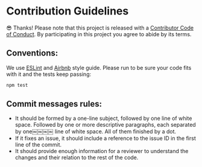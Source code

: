 # Contribution Guidelines
:sunglasses: Thanks! Please note that this project is released with a [Contributor Code of Conduct](CODE_OF_CONDUCT.md). By participating in this project you agree to abide by its terms.

## Conventions:
We use [ESLint](http://eslint.org/) and [Airbnb](https://github.com/airbnb/javascript) style guide. Please run to be sure your code fits with it and the tests keep passing:

```sh
npm test
```

## Commit messages rules:
- It should be formed by a one-line subject, followed by one line of white space. Followed by one or more descriptive paragraphs, each separated by one￼￼￼￼ line of white space. All of them finished by a dot.
- If it fixes an issue, it should include a reference to the issue ID in the first line of the commit.
- It should provide enough information for a reviewer to understand the changes and their relation to the rest of the code.
